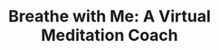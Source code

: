 ---
name: "Breathe With Me A Virtual Meditation"
title: "Breathe with Me: A Virtual Meditation Coach"
project: null
event: "Intelligent Virtual Agents conference (IVA)"
authors:
- name: "Shamekhi, A."
- name: "Bickmore, T."
year: 2015
resources:
- name: "IVA15 Meditation"
  src: "IVA15.Meditation.pdf"
external_url: null
draft: false 
headless: true
---